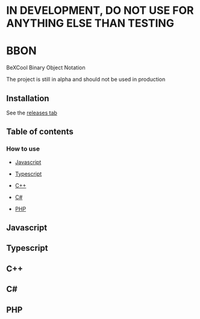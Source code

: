 # IN DEVELOPMENT, DO NOT USE FOR ANYTHING ELSE THAN TESTING

# BBON
BeXCool Binary Object Notation

The project is still in alpha and should not be used in production

## Installation

See the [releases tab](https://github.com/Spejik/BBON/releases)


## Table of contents

### How to use

  - [Javascript](#javascript)
  
  - [Typescript](#typescript)
  
  - [C++](#c++)
  
  - [C#](#c#) 
  
  - [PHP](#php)

## Javascript

## Typescript

## C++

## C#

## PHP
